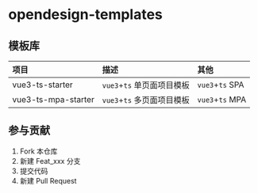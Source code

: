 # opendesign-templates

## 模板库

项目 | 描述 | 其他
:- | :- | :-
vue3-ts-starter | `vue3`+`ts` 单页面项目模板 | `vue3`+`ts` SPA
vue3-ts-mpa-starter | `vue3`+`ts` 多页面项目模板 | `vue3`+`ts` MPA

## 参与贡献

1.  Fork 本仓库
2.  新建 Feat_xxx 分支
3.  提交代码
4.  新建 Pull Request


